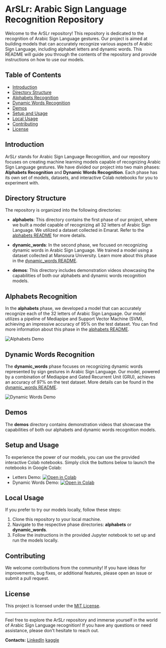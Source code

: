 # ArSLr: Arabic Sign Language Recognition Repository

Welcome to the ArSLr repository! This repository is dedicated to the recognition of Arabic Sign Language gestures. Our project is aimed at building models that can accurately recognize various aspects of Arabic Sign Language, including alphabet letters and dynamic words. This README will guide you through the contents of the repository and provide instructions on how to use our models.

## Table of Contents

- [Introduction](#introduction)
- [Directory Structure](#directory-structure)
- [Alphabets Recognition](#alphabets-recognition)
- [Dynamic Words Recognition](#dynamic-words-recognition)
- [Demos](#demos)
- [Setup and Usage](#setup-and-usage)
- [Local Usage](#local-usage)
- [Contributing](#contributing)
- [License](#license)

## Introduction

ArSLr stands for Arabic Sign Language Recognition, and our repository focuses on creating machine learning models capable of recognizing Arabic Sign Language gestures. We have divided our project into two main phases: **Alphabets Recognition** and **Dynamic Words Recognition**. Each phase has its own set of models, datasets, and interactive Colab notebooks for you to experiment with.

## Directory Structure

The repository is organized into the following directories:

- **alphabets**: This directory contains the first phase of our project, where we built a model capable of recognizing all 32 letters of Arabic Sign Language. We utilized a dataset collected in Emarat. Refer to the [alphabets README](alphabets/README.md) for more details.

- **dynamic_words**: In the second phase, we focused on recognizing dynamic words in Arabic Sign Language. We trained a model using a dataset collected at Mansoura University. Learn more about this phase in the [dynamic_words README](dynamic_words/README.md).

- **demos**: This directory includes demonstration videos showcasing the capabilities of both our alphabets and dynamic words recognition models.

## Alphabets Recognition

In the **alphabets** phase, we developed a model that can accurately recognize each of the 32 letters of Arabic Sign Language. Our model utilizes a pipeline of Mediapipe and Support Vector Machine (SVM), achieving an impressive accuracy of 95% on the test dataset. You can find more information about this phase in the [alphabets README](alphabets/README.md).

![Alphabets Demo](https://github.com/mahmoudmhashem/ArSLr/blob/master/demos/Letters-of-Arabic-Sign-Language_demo.gif)
## Dynamic Words Recognition

The **dynamic_words** phase focuses on recognizing dynamic words represented by sign gestures in Arabic Sign Language. Our model, powered by a combination of Mediapipe and Gated Recurrent Unit (GRU), achieves an accuracy of 97% on the test dataset. More details can be found in the [dynamic_words README](dynamic_words/README.md).

![Dynamic Words Demo](Dynamic-Words-of-Arabic-Sign-Language_demo.gif)

## Demos

The **demos** directory contains demonstration videos that showcase the capabilities of both our alphabets and dynamic words recognition models.

## Setup and Usage

To experience the power of our models, you can use the provided interactive Colab notebooks. Simply click the buttons below to launch the notebooks in Google Colab:

- Letters Demo: [![Open in Colab](https://colab.research.google.com/assets/colab-badge.svg)](https://colab.research.google.com/github/mahmoudmhashem/ArSLr/blob/master/alphabets/inference%20stage/test.ipynb)
- Dynamic Words Demo: [![Open in Colab](https://colab.research.google.com/assets/colab-badge.svg)](https://colab.research.google.com/github/mahmoudmhashem/ArSLr/blob/master/dynamic_words/inference%20stage/%5Brealtime%5D%20test_lstm_new_mediapipe.ipynb)

## Local Usage

If you prefer to try our models locally, follow these steps:

1. Clone this repository to your local machine.
2. Navigate to the respective phase directories: **alphabets** or **dynamic_words**.
3. Follow the instructions in the provided Jupyter notebook to set up and run the models locally.

## Contributing

We welcome contributions from the community! If you have ideas for improvements, bug fixes, or additional features, please open an issue or submit a pull request.

## License

This project is licensed under the [MIT License](LICENSE).

---

Feel free to explore the ArSLr repository and immerse yourself in the world of Arabic Sign Language recognition! If you have any questions or need assistance, please don't hesitate to reach out.

**Contacts:**
[LinkedIn](https://www.linkedin.com/in/mahmoudmahashem/)
[kaggle](https://www.kaggle.com/mahmoudmhashem)
